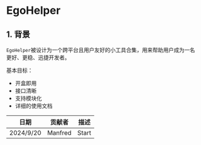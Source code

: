 # EgoHelper

## 1. 背景

`EgoHelper`被设计为一个跨平台且用户友好的小工具合集，用来帮助用户成为一名更好、更稳、迅捷开发者。

基本目标：

- 开盒即用
- 接口清晰
- 支持模块化
- 详细的使用文档

| 日期      | 贡献者  | 描述  |
| --------- | ------- | ----- |
| 2024/9/20 | Manfred | Start |

